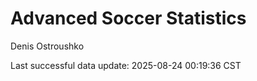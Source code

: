 # Advanced Soccer Statistics
Denis Ostroushko

<!-- gfm -->

Last successful data update: 2025-08-24 00:19:36 CST
